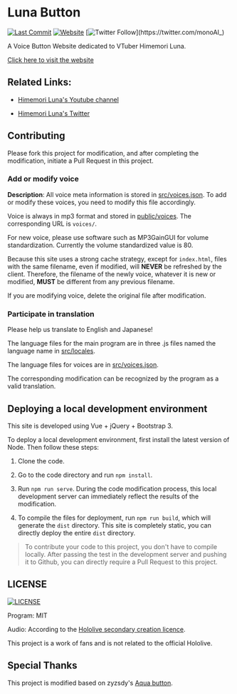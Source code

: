 # Luna Button
[![Last Commit](https://img.shields.io/github/last-commit/monoai/luna-button)]()
[![Website](https://img.shields.io/website?url=https%3A%2F%2Fluna-button.vercel.app)](https://luna-button.vercel.app)
[![Twitter Follow](https://img.shields.io/twitter/follow/monoAI_)](https://twitter.com/monoAI_)

A Voice Button Website dedicated to VTuber Himemori Luna.

[Click here to visit the website](https://luna-button.vercel.app)

## Related Links:

* [Himemori Luna's Youtube channel](https://www.youtube.com/channel/UCa9Y57gfeY0Zro_noHRVrnw)

* [Himemori Luna's Twitter](https://twitter.com/himemoriluna)

## Contributing

Please fork this project for modification, and after completing the modification, initiate a Pull Request in this project.

### Add or modify voice

**Description**: All voice meta information is stored in [src/voices.json](src/voices.json). To add or modify these voices, you need to modify this file accordingly.

Voice is always in mp3 format and stored in [public/voices](public/voices). The corresponding URL is `voices/`.

For new voice, please use software such as MP3GainGUI for volume standardization. Currently the volume standardized value is 80.

Because this site uses a strong cache strategy, except for `index.html`, files with the same filename, even if modified, will **NEVER** be refreshed by the client. Therefore, the filename of the newly voice, whatever it is new or modified, **MUST** be different from any previous filename.

If you are modifying voice, delete the original file after modification.

### Participate in translation

Please help us translate to English and Japanese!

The language files for the main program are in three .js files named the language name in [src/locales](src/locales).

The language files for voices are in [src/voices.json](src/voices.json).

The corresponding modification can be recognized by the program as a valid translation.

## Deploying a local development environment

This site is developed using Vue + jQuery + Bootstrap 3.

To deploy a local development environment, first install the latest version of Node. Then follow these steps:

1. Clone the code.

2. Go to the code directory and run `npm install`.

3. Run `npm run serve`. During the code modification process, this local development server can immediately reflect the results of the modification.

4. To compile the files for deployment, run `npm run build`, which will generate the `dist` directory. This site is completely static, you can directly deploy the entire `dist` directory.

> To contribute your code to this project, you don't have to compile locally. After passing the test in the development server and pushing it to Github, you can directly require a Pull Request to this project.

## LICENSE
[![LICENSE](https://img.shields.io/github/license/monoai/luna-button)](LICENSE)

Program: MIT

Audio: According to the [Hololive secondary creation licence](https://www.hololive.tv/terms).

This project is a work of fans and is not related to the official Hololive.

## Special Thanks

This project is modified based on zyzsdy's [Aqua button](https://github.com/zyzsdy/aqua-button).
